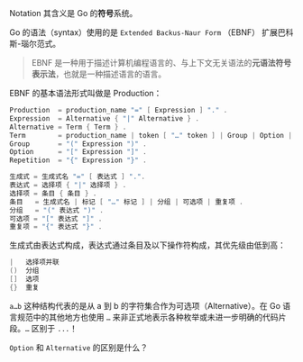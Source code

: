Notation 其含义是 Go 的**符号**系统。

Go 的语法（syntax）使用的是 `Extended Backus-Naur Form` （EBNF） 扩展巴科斯-瑙尔范式。

> EBNF 是一种用于描述计算机编程语言的、与上下文无关语法的**元语法符号表示法**，也就是一种描述语言的语言。

EBNF 的基本语法形式叫做是 Production：

~~~go
Production  = production_name "=" [ Expression ] "." .
Expression  = Alternative { "|" Alternative } .
Alternative = Term { Term } .
Term        = production_name | token [ "…" token ] | Group | Option | Repetition .
Group       = "(" Expression ")" .
Option      = "[" Expression "]" .
Repetition  = "{" Expression "}" .

生成式 = 生成式名 "=" [ 表达式 ] ".".
表达式 = 选择项 { "|" 选择项 } .
选择项 = 条目 { 条目 } .
条目   = 生成式名 | 标记 [ "…" 标记 ] | 分组 | 可选项 | 重复项 .
分组   = "(" 表达式 ")" .
可选项 = "[" 表达式 "]" .
重复项 = "{" 表达式 "}" .
~~~

生成式由表达式构成，表达式通过条目及以下操作符构成，其优先级由低到高：

~~~go
|   选择项并联
()  分组
[]  选项
{}  重复
~~~

`a…b` 这种结构代表的是从 a 到 b 的字符集合作为可选项（Alternative）。在 Go 语言规范中的其他地方也使用 `…` 来非正式地表示各种枚举或未进一步明确的代码片段。`…` 区别于 `...`！

`Option` 和 `Alternative` 的区别是什么？